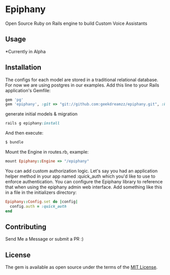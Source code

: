 # Epiphany
Open Source Ruby on Rails engine to build Custom Voice Assistants

## Usage
*Currently in Alpha 

## Installation
The configs for each model are stored in a traditional relational database. For now we are using postgres in our examples.
Add this line to your Rails application's Gemfile:

```ruby
gem 'pg'
gem 'epiphany', :git => "git://github.com:geekdreamzz/epiphany.git", :branch => "alpha"
```

generate initial models & migration
```ruby
rails g epiphany:install
```

And then execute:
```bash
$ bundle
```

Mount the Engine in routes.rb, example:
```ruby
mount Epiphany::Engine => "/epiphany"
```

You can add custom authorization logic. Let's say you had an application helper method in your app named :quick_auth which you'd like to use to enforce authentication. You can configure the Epiphany library to reference that when using the epiphany admin web interface. Add something like this in a file in the initializers directory:
```ruby
Epiphany::Config.set do |config|
  config.auth = :quick_auth
end
```

## Contributing
Send Me a Message or submit a PR :) 

## License
The gem is available as open source under the terms of the [MIT License](https://opensource.org/licenses/MIT).

